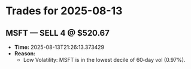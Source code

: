 # Trades for 2025-08-13

## MSFT — SELL 4 @ $520.67
- **Time:** 2025-08-13T21:26:13.373429
- **Reason:**
  - Low Volatility: MSFT is in the lowest decile of 60‑day vol (0.97%).

